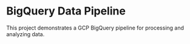 # BigQuery Data Pipeline
This project demonstrates a GCP BigQuery pipeline for processing and analyzing data.